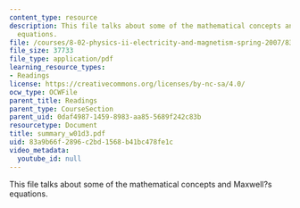 ```yaml
---
content_type: resource
description: This file talks about some of the mathematical concepts and Maxwell?s
  equations.
file: /courses/8-02-physics-ii-electricity-and-magnetism-spring-2007/83a9b66f2896c2bd1568b41bc478fe1c_summary_w01d3.pdf
file_size: 37733
file_type: application/pdf
learning_resource_types:
- Readings
license: https://creativecommons.org/licenses/by-nc-sa/4.0/
ocw_type: OCWFile
parent_title: Readings
parent_type: CourseSection
parent_uid: 0daf4987-1459-8983-aa85-5689f242c83b
resourcetype: Document
title: summary_w01d3.pdf
uid: 83a9b66f-2896-c2bd-1568-b41bc478fe1c
video_metadata:
  youtube_id: null
---
```

This file talks about some of the mathematical concepts and Maxwell?s equations.